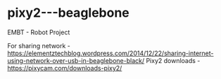 # pixy2---beaglebone
EMBT - Robot Project

For sharing network - https://elementztechblog.wordpress.com/2014/12/22/sharing-internet-using-network-over-usb-in-beaglebone-black/
Pixy2 downloads - https://pixycam.com/downloads-pixy2/
